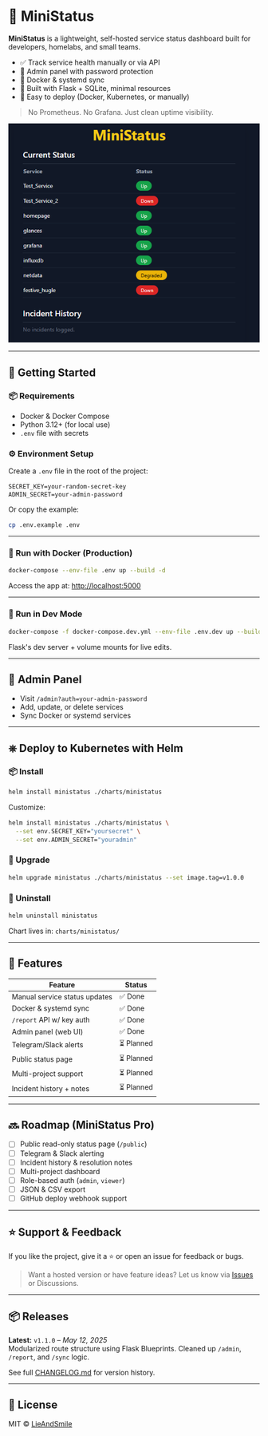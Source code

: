 # 📡 MiniStatus

**MiniStatus** is a lightweight, self-hosted service status dashboard built for developers, homelabs, and small teams.

- ✅ Track service health manually or via API
- 🔐 Admin panel with password protection
- 📡 Docker & systemd sync
- 🎯 Built with Flask + SQLite, minimal resources
- 🐳 Easy to deploy (Docker, Kubernetes, or manually)

> No Prometheus. No Grafana. Just clean uptime visibility.

![MiniStatus Dashboard](./docs/preview.png)

---

## 🚀 Getting Started

### 📦 Requirements
- Docker & Docker Compose
- Python 3.12+ (for local use)
- `.env` file with secrets

### ⚙️ Environment Setup
Create a `.env` file in the root of the project:

```env
SECRET_KEY=your-random-secret-key
ADMIN_SECRET=your-admin-password
```

Or copy the example:
```bash
cp .env.example .env
```

---

### 🐳 Run with Docker (Production)
```bash
docker-compose --env-file .env up --build -d
```
Access the app at: [http://localhost:5000](http://localhost:5000)

---

### 🧪 Run in Dev Mode
```bash
docker-compose -f docker-compose.dev.yml --env-file .env.dev up --build
```
Flask's dev server + volume mounts for live edits.

---

## 🔐 Admin Panel
- Visit `/admin?auth=your-admin-password`
- Add, update, or delete services
- Sync Docker or systemd services

---

## ⎈ Deploy to Kubernetes with Helm

### 📦 Install
```bash
helm install ministatus ./charts/ministatus
```
Customize:
```bash
helm install ministatus ./charts/ministatus \
  --set env.SECRET_KEY="yoursecret" \
  --set env.ADMIN_SECRET="youradmin"
```

### 🔁 Upgrade
```bash
helm upgrade ministatus ./charts/ministatus --set image.tag=v1.0.0
```

### 🧼 Uninstall
```bash
helm uninstall ministatus
```
Chart lives in: `charts/ministatus/`

---

## 📡 Features

| Feature                        | Status  |
|-------------------------------|----------|
| Manual service status updates | ✅ Done  |
| Docker & systemd sync         | ✅ Done  |
| `/report` API w/ key auth     | ✅ Done  |
| Admin panel (web UI)          | ✅ Done  |
| Telegram/Slack alerts         | ⏳ Planned |
| Public status page            | ⏳ Planned |
| Multi-project support         | ⏳ Planned |
| Incident history + notes      | ⏳ Planned |

---

## 🔜 Roadmap (MiniStatus Pro)
- [ ] Public read-only status page (`/public`)
- [ ] Telegram & Slack alerting
- [ ] Incident history & resolution notes
- [ ] Multi-project dashboard
- [ ] Role-based auth (`admin`, `viewer`)
- [ ] JSON & CSV export
- [ ] GitHub deploy webhook support

---

## ⭐ Support & Feedback
If you like the project, give it a ⭐ or open an issue for feedback or bugs.

> Want a hosted version or have feature ideas? Let us know via [Issues](https://github.com/yourproject/issues) or Discussions.

---

## 📦 Releases

**Latest:** `v1.1.0` – *May 12, 2025*  
Modularized route structure using Flask Blueprints. Cleaned up `/admin`, `/report`, and `/sync` logic.

See full [CHANGELOG.md](./CHANGELOG.md) for version history.


---

## 📄 License
MIT © [LieAndSmile](https://github.com/LieAndSmile)

